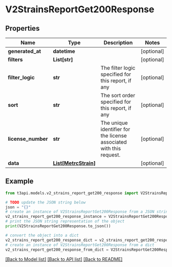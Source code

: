 # V2StrainsReportGet200Response


## Properties

Name | Type | Description | Notes
------------ | ------------- | ------------- | -------------
**generated_at** | **datetime** |  | [optional] 
**filters** | **List[str]** |  | [optional] 
**filter_logic** | **str** | The filter logic specified for this report, if any | [optional] 
**sort** | **str** | The sort order specified for this report, if any | [optional] 
**license_number** | **str** | The unique identifier for the license associated with this request. | [optional] 
**data** | [**List[MetrcStrain]**](MetrcStrain.md) |  | [optional] 

## Example

```python
from t3api.models.v2_strains_report_get200_response import V2StrainsReportGet200Response

# TODO update the JSON string below
json = "{}"
# create an instance of V2StrainsReportGet200Response from a JSON string
v2_strains_report_get200_response_instance = V2StrainsReportGet200Response.from_json(json)
# print the JSON string representation of the object
print(V2StrainsReportGet200Response.to_json())

# convert the object into a dict
v2_strains_report_get200_response_dict = v2_strains_report_get200_response_instance.to_dict()
# create an instance of V2StrainsReportGet200Response from a dict
v2_strains_report_get200_response_from_dict = V2StrainsReportGet200Response.from_dict(v2_strains_report_get200_response_dict)
```
[[Back to Model list]](../README.md#documentation-for-models) [[Back to API list]](../README.md#documentation-for-api-endpoints) [[Back to README]](../README.md)


